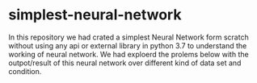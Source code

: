 # simplest-neural-network
In this repository we had crated a simplest  Neural Network form scratch without using any api or external library in python 3.7 to understand the working of neural network.
We had exploerd the prolems below with the outpot/result of this neural network over different kind of data set and condition.

